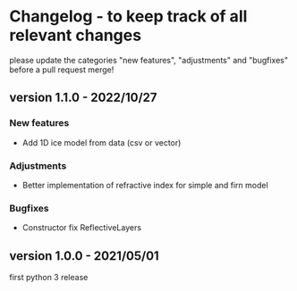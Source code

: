 # Changelog - to keep track of all relevant changes

please update the categories "new features", "adjustments" and "bugfixes" before a pull request merge!

## version 1.1.0 - 2022/10/27
### New features
- Add 1D ice model from data (csv or vector)


### Adjustments
- Better implementation of refractive index for simple and firn model

### Bugfixes
- Constructor fix ReflectiveLayers



## version 1.0.0 - 2021/05/01
first python 3 release